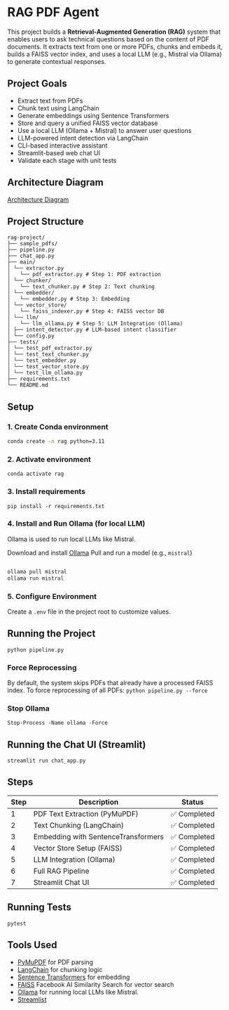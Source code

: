 # RAG PDF Agent
This project builds a **Retrieval-Augmented Generation (RAG)** system that enables users to ask technical questions based on the content of PDF documents. It extracts text from one or more PDFs, chunks and embeds it, builds a FAISS vector index, and uses a local LLM (e.g., Mistral via Ollama) to generate contextual responses.



## Project Goals

- Extract text from PDFs
- Chunk text using LangChain
- Generate embeddings using Sentence Transformers
- Store and query a unified FAISS vector database
- Use a local LLM (Ollama + Mistral) to answer user questions
- LLM-powered intent detection via LangChain
- CLI-based interactive assistant
- Streamlit-based web chat UI
- Validate each stage with unit tests


## Architecture Diagram

[Architecture Diagram](./ARCHITECTURE.mmd)

## Project Structure

```
rag-project/
├── sample_pdfs/
├── pipeline.py
├── chat_app.py
├── main/
│ └── extractor.py
│   └── pdf_extractor.py # Step 1: PDF extraction
│ └── chunker/
│   └── text_chunker.py # Step 2: Text chunking
│ └── embedder/
│   └── embedder.py # Step 3: Embedding
│ └── vector_store/
│   └── faiss_indexer.py # Step 4: FAISS vector DB
│ └── llm/
│   └── llm_ollama.py # Step 5: LLM Integration (Ollama)
│ ├── intent_detector.py # LLM-based intent classifier
│ └── config.py
├── tests/
│ └── test_pdf_extractor.py
│ └── test_text_chunker.py
│ └── test_embedder.py
│ └── test_vector_store.py
│ └── test_llm_ollama.py
├── requirements.txt
└── README.md
```

## Setup

### 1. Create Conda environment

```bash
conda create -n rag python=3.11
```


### 2. Activate environment

`conda activate rag`

### 3. Install requirements

`pip install -r requirements.txt`


### 4. Install and Run Ollama (for local LLM)
Ollama is used to run local LLMs like Mistral.

Download and install [Ollama](https://ollama.com)
Pull and run a model (e.g., `mistral`)

```bash

ollama pull mistral
ollama run mistral
```

### 5. Configure Environment
Create a `.env` file in the project root to customize values.


## Running the Project

`python pipeline.py`

### Force Reprocessing
By default, the system skips PDFs that already have a processed FAISS index. To force reprocessing of all PDFs:
`python pipeline.py --force`

### Stop Ollama
`Stop-Process -Name ollama -Force`

## Running the Chat UI (Streamlit)
`streamlit run chat_app.py`

## Steps

| Step | Description                         | Status          |
| ---- | ----------------------------------- | --------------  | 
| 1    | PDF Text Extraction (PyMuPDF)       | ✅ Completed    |
| 2    | Text Chunking (LangChain)           | ✅ Completed    |
| 3    | Embedding with SentenceTransformers | ✅ Completed    |
| 4    | Vector Store Setup (FAISS)          | ✅ Completed    |
| 5    | LLM Integration (Ollama)            | ✅ Completed    |
| 6    | Full RAG Pipeline                   | ✅ Completed    |
| 7    | Streamlit Chat UI                   | ✅ Completed    |


## Running Tests

`pytest`

## Tools Used

- [PyMuPDF](https://pymupdf.readthedocs.io/en/latest/) for PDF parsing
- [LangChain](https://www.langchain.com/) for chunking logic
- [Sentence Transformers](https://www.sbert.net/) for embedding
- [FAISS](https://github.com/facebookresearch/faiss) Facebook AI Similarity Search for vector search
- [Ollama](https://ollama.com/) for running local LLMs like Mistral.
- [Streamlist](https://streamlit.io/)
